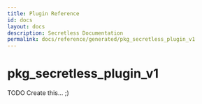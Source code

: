 ```yaml
---
title: Plugin Reference
id: docs
layout: docs
description: Secretless Documentation
permalink: docs/reference/generated/pkg_secretless_plugin_v1
---
```


# pkg_secretless_plugin_v1

TODO
Create this...   ;)